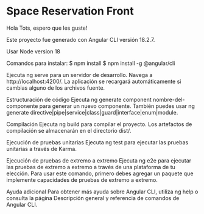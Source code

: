 # Space Reservation Front

Hola Tots, espero que les guste! 

Este proyecto fue generado con Angular CLI versión 18.2.7. 

Usar Node version 18 

Comandos para instalar:
$ npm install
$ npm install -g @angular/cli

Ejecuta ng serve para un servidor de desarrollo. Navega a http://localhost:4200/. La aplicación se recargará automáticamente si cambias alguno de los archivos fuente.

Estructuración de código
Ejecuta ng generate component nombre-del-componente para generar un nuevo componente. También puedes usar ng generate directive|pipe|service|class|guard|interface|enum|module.

Compilación
Ejecuta ng build para compilar el proyecto. Los artefactos de compilación se almacenarán en el directorio dist/.

Ejecución de pruebas unitarias
Ejecuta ng test para ejecutar las pruebas unitarias a través de Karma.

Ejecución de pruebas de extremo a extremo
Ejecuta ng e2e para ejecutar las pruebas de extremo a extremo a través de una plataforma de tu elección. Para usar este comando, primero debes agregar un paquete que implemente capacidades de pruebas de extremo a extremo.

Ayuda adicional
Para obtener más ayuda sobre Angular CLI, utiliza ng help o consulta la página Descripción general y referencia de comandos de Angular CLI.
